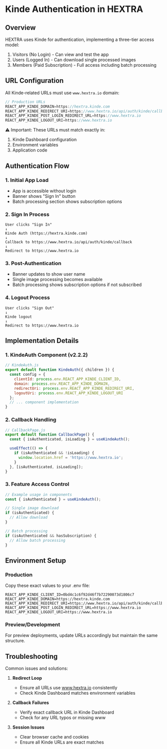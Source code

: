 # Kinde Authentication in HEXTRA

## Overview
HEXTRA uses Kinde for authentication, implementing a three-tier access model:
1. Visitors (No Login) - Can view and test the app
2. Users (Logged In) - Can download single processed images
3. Members (Paid Subscription) - Full access including batch processing

## URL Configuration
All Kinde-related URLs must use `www.hextra.io` domain:

```javascript
// Production URLs
REACT_APP_KINDE_DOMAIN=https://hextra.kinde.com
REACT_APP_KINDE_REDIRECT_URI=https://www.hextra.io/api/auth/kinde/callback
REACT_APP_KINDE_POST_LOGIN_REDIRECT_URL=https://www.hextra.io
REACT_APP_KINDE_LOGOUT_URI=https://www.hextra.io
```

⚠️ Important: These URLs must match exactly in:
1. Kinde Dashboard configuration
2. Environment variables
3. Application code

## Authentication Flow

### 1. Initial App Load
- App is accessible without login
- Banner shows "Sign In" button
- Batch processing section shows subscription options

### 2. Sign In Process
```
User clicks "Sign In"
↓
Kinde Auth (https://hextra.kinde.com)
↓
Callback to https://www.hextra.io/api/auth/kinde/callback
↓
Redirect to https://www.hextra.io
```

### 3. Post-Authentication
- Banner updates to show user name
- Single image processing becomes available
- Batch processing shows subscription options if not subscribed

### 4. Logout Process
```
User clicks "Sign Out"
↓
Kinde logout
↓
Redirect to https://www.hextra.io
```

## Implementation Details

### 1. KindeAuth Component (v2.2.2)
```javascript
// KindeAuth.js
export default function KindeAuth({ children }) {
  const config = {
    clientId: process.env.REACT_APP_KINDE_CLIENT_ID,
    domain: process.env.REACT_APP_KINDE_DOMAIN,
    redirectUri: process.env.REACT_APP_KINDE_REDIRECT_URI,
    logoutUri: process.env.REACT_APP_KINDE_LOGOUT_URI
  };
  // ... component implementation
}
```

### 2. Callback Handling
```javascript
// CallbackPage.js
export default function CallbackPage() {
  const { isAuthenticated, isLoading } = useKindeAuth();

  useEffect(() => {
    if (isAuthenticated && !isLoading) {
      window.location.href = 'https://www.hextra.io';
    }
  }, [isAuthenticated, isLoading]);
}
```

### 3. Feature Access Control
```javascript
// Example usage in components
const { isAuthenticated } = useKindeAuth();

// Single image download
if (isAuthenticated) {
  // Allow download
}

// Batch processing
if (isAuthenticated && hasSubscription) {
  // Allow batch processing
}
```

## Environment Setup

### Production
Copy these exact values to your .env file:
```
REACT_APP_KINDE_CLIENT_ID=0bd4c1c6f92d46f7b72290073d1806c7
REACT_APP_KINDE_DOMAIN=https://hextra.kinde.com
REACT_APP_KINDE_REDIRECT_URI=https://www.hextra.io/api/auth/kinde/callback
REACT_APP_KINDE_POST_LOGIN_REDIRECT_URL=https://www.hextra.io
REACT_APP_KINDE_LOGOUT_URI=https://www.hextra.io
```

### Preview/Development
For preview deployments, update URLs accordingly but maintain the same structure.

## Troubleshooting

Common issues and solutions:

1. **Redirect Loop**
   - Ensure all URLs use www.hextra.io consistently
   - Check Kinde Dashboard matches environment variables

2. **Callback Failures**
   - Verify exact callback URL in Kinde Dashboard
   - Check for any URL typos or missing www

3. **Session Issues**
   - Clear browser cache and cookies
   - Ensure all Kinde URLs are exact matches
